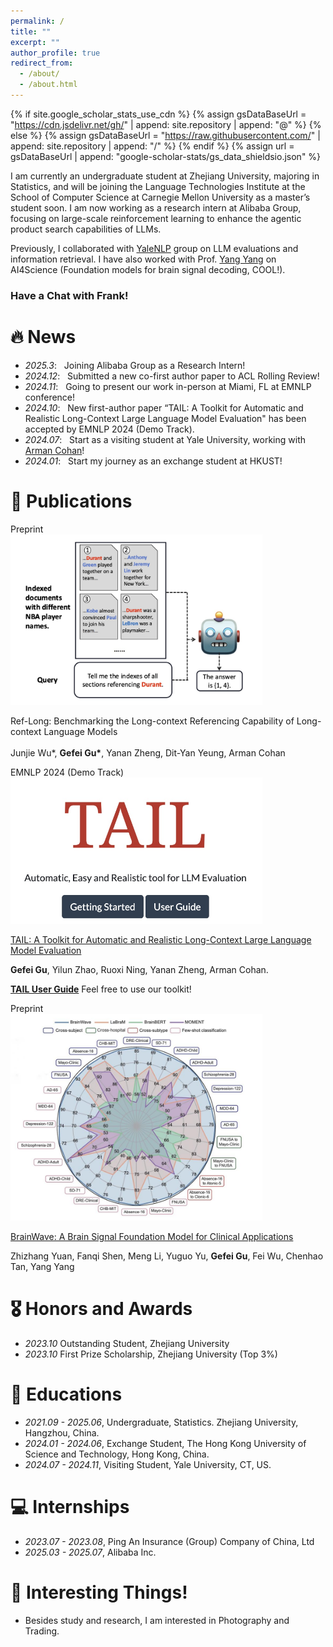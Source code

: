 ```yaml
---
permalink: /
title: ""
excerpt: ""
author_profile: true
redirect_from: 
  - /about/
  - /about.html
---
```


{% if site.google_scholar_stats_use_cdn %}
{% assign gsDataBaseUrl = "https://cdn.jsdelivr.net/gh/" | append: site.repository | append: "@" %}
{% else %}
{% assign gsDataBaseUrl = "https://raw.githubusercontent.com/" | append: site.repository | append: "/" %}
{% endif %}
{% assign url = gsDataBaseUrl | append: "google-scholar-stats/gs_data_shieldsio.json" %}

<span class='anchor' id='about-me'></span>

I am currently an undergraduate student at Zhejiang University, majoring in Statistics, and will be joining the Language Technologies Institute at the School of Computer Science at Carnegie Mellon University as a master’s student soon. I am now working as a research intern at Alibaba Group, focusing on large-scale reinforcement learning to enhance the agentic product search capabilities of LLMs.

Previously, I collaborated with [YaleNLP](https://yale-nlp.github.io/) group on LLM evaluations and information retrieval. I have also worked with Prof. [Yang Yang](http://yangy.org/) on AI4Science (Foundation models for brain signal decoding, COOL!).

### Have a Chat with Frank!


# 🔥 News
- *2025.3*: &nbsp; Joining Alibaba Group as a Research Intern!
- *2024.12*: &nbsp; Submitted a new co-first author paper to ACL Rolling Review! 
- *2024.11*: &nbsp; Going to present our work in-person at Miami, FL at EMNLP conference!
- *2024.10*: &nbsp; New first-author paper “TAIL: A Toolkit for Automatic and Realistic Long-Context Large Language Model Evaluation" has been accepted by EMNLP 2024 (Demo Track). 
- *2024.07*: &nbsp; Start as a visiting student at Yale University, working with [Arman Cohan](https://armancohan.com/)!
- *2024.01*: &nbsp; Start my journey as an exchange student at HKUST!

# 📝 Publications

<div class='paper-box'><div class='paper-box-image'><div><div class="badge">Preprint</div><img src='images/reflong.jpg' alt="sym" width="80%"></div></div>
<div class='paper-box-text' >

Ref-Long: Benchmarking the Long-context Referencing Capability of Long-context Language Models
<br><br> <!-- 添加换行 -->
  Junjie Wu*, <strong>Gefei Gu*</strong>, Yanan Zheng, Dit-Yan Yeung, Arman Cohan 
</div>
</div>

<div class='paper-box'><div class='paper-box-image'><div><div class="badge">EMNLP 2024 (Demo Track)</div><img src='images/TAIL.jpg' alt="sym" width="80%"></div></div>
<div class='paper-box-text' markdown="1">

[TAIL: A Toolkit for Automatic and Realistic Long-Context Large Language Model Evaluation](https://aclanthology.org/2024.emnlp-demo.21/)

**Gefei Gu**, Yilun Zhao, Ruoxi Ning, Yanan Zheng, Arman Cohan.

[**TAIL User Guide**](https://nlp.cs.yale.edu/TAIL/) Feel free to use our toolkit!
</div>
</div>


<div class='paper-box'><div class='paper-box-image'><div><div class="badge">Preprint</div><img src='images/brainwave.jpg' alt="sym" width="80%"></div></div>
<div class='paper-box-text' markdown="1">

[BrainWave: A Brain Signal Foundation Model for Clinical Applications](https://arxiv.org/pdf/2402.10251)

Zhizhang Yuan, Fanqi Shen, Meng Li, Yuguo Yu, **Gefei Gu**, Fei Wu, Chenhao Tan, Yang Yang 
</div>
</div>
<!-- simple paper -->



# 🎖 Honors and Awards
- *2023.10* Outstanding Student, Zhejiang University
- *2023.10* First Prize Scholarship, Zhejiang University (Top 3%)

# 📖 Educations
- *2021.09 - 2025.06*, Undergraduate, Statistics. Zhejiang University, Hangzhou, China.
- *2024.01 - 2024.06*, Exchange Student, The Hong Kong University of Science and Technology, Hong Kong, China.
- *2024.07 - 2024.11*, Visiting Student, Yale University, CT, US.


# 💻 Internships
- *2023.07 - 2023.08*, Ping An Insurance (Group) Company of China, Ltd
- *2025.03 - 2025.07*, Alibaba Inc.

# 🎹 Interesting Things!
- Besides study and research, I am interested in Photography and Trading. 
